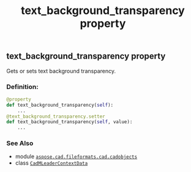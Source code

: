 ﻿---
title: text_background_transparency property
second_title: Aspose.CAD for Python via .NET API References
description: 
type: docs
weight: 700
url: /python-net/aspose.cad.fileformats.cad.cadobjects/cadmleadercontextdata/text_background_transparency/
is_root: false
---

## text_background_transparency property


Gets or sets text background transparency.
### Definition:
```python
@property
def text_background_transparency(self):
    ...
@text_background_transparency.setter
def text_background_transparency(self, value):
    ...
```

### See Also
* module [`aspose.cad.fileformats.cad.cadobjects`](../../)
* class [`CadMLeaderContextData`](/cad/python-net/aspose.cad.fileformats.cad.cadobjects/cadmleadercontextdata)
